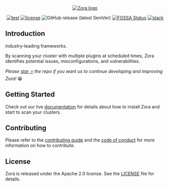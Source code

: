 <div align="center">

<a href="https://zora-docs.undistro.io/" target="_blank">
    <picture>
        <source media="(prefers-color-scheme: dark)" srcset="docs/assets/logo-github-dark.png">
        <img alt="Zora logo" src="docs/assets/logo-github-light.png">
    </picture>
</a>

[![test](https://github.com/undistro/zora/actions/workflows/test.yaml/badge.svg)](https://github.com/undistro/zora/actions/workflows/test.yaml)
[![license](https://img.shields.io/github/license/undistro/zora)](https://github.com/undistro/zora/blob/main/LICENSE)
![GitHub release (latest SemVer)](https://img.shields.io/github/v/release/undistro/zora?display_name=tag&sort=semver&color=blue)
[![FOSSA Status](https://app.fossa.com/api/projects/git%2Bgithub.com%2Fundistro%2Fzora.svg?type=shield)](https://app.fossa.com/projects/git%2Bgithub.com%2Fundistro%2Fzora?ref=badge_shield)
[![slack](https://img.shields.io/badge/Slack-Join-4a154b?logo=slack)](https://join.slack.com/t/undistrocommunity/shared_invite/zt-21slyrao4-dTW_XtOB90QVj05txOX6rA)

</div>

## Introduction
industry-leading frameworks.

By scanning your cluster with multiple plugins at scheduled times, Zora identifies potential issues, misconfigurations, 
and vulnerabilities.

_Please [star :star:](https://github.com/undistro/zora/stargazers) the repo if you want us to continue developing and improving Zora!_ :grin:

## Getting Started

Check out our live [documentation](https://zora-docs.undistro.io) for details about how to install Zora and start to scan your clusters.

## Contributing

Please refer to the [contributing guide](https://github.com/undistro/zora/blob/main/CONTRIBUTING.md) and the 
[code of conduct](https://github.com/undistro/zora/blob/main/CODE_OF_CONDUCT.md) 
for more information on how to contribute.

## License

Zora is released under the Apache 2.0 license. See the [LICENSE](LICENSE) file for details.
